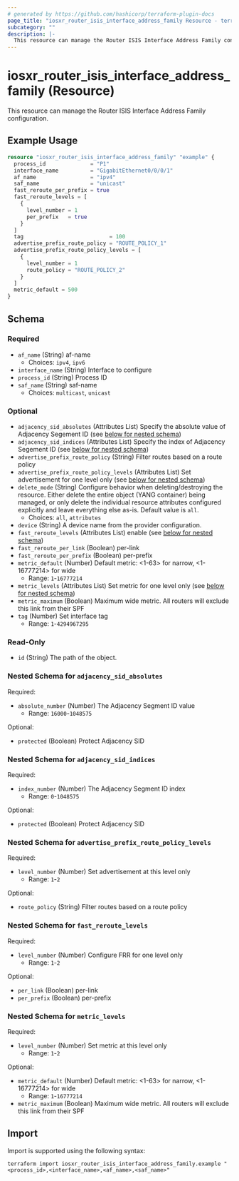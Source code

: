 ```yaml
---
# generated by https://github.com/hashicorp/terraform-plugin-docs
page_title: "iosxr_router_isis_interface_address_family Resource - terraform-provider-iosxr"
subcategory: ""
description: |-
  This resource can manage the Router ISIS Interface Address Family configuration.
---
```


# iosxr_router_isis_interface_address_family (Resource)

This resource can manage the Router ISIS Interface Address Family configuration.

## Example Usage

```terraform
resource "iosxr_router_isis_interface_address_family" "example" {
  process_id              = "P1"
  interface_name          = "GigabitEthernet0/0/0/1"
  af_name                 = "ipv4"
  saf_name                = "unicast"
  fast_reroute_per_prefix = true
  fast_reroute_levels = [
    {
      level_number = 1
      per_prefix   = true
    }
  ]
  tag                           = 100
  advertise_prefix_route_policy = "ROUTE_POLICY_1"
  advertise_prefix_route_policy_levels = [
    {
      level_number = 1
      route_policy = "ROUTE_POLICY_2"
    }
  ]
  metric_default = 500
}
```

<!-- schema generated by tfplugindocs -->
## Schema

### Required

- `af_name` (String) af-name
  - Choices: `ipv4`, `ipv6`
- `interface_name` (String) Interface to configure
- `process_id` (String) Process ID
- `saf_name` (String) saf-name
  - Choices: `multicast`, `unicast`

### Optional

- `adjacency_sid_absolutes` (Attributes List) Specify the absolute value of Adjacency Segement ID (see [below for nested schema](#nestedatt--adjacency_sid_absolutes))
- `adjacency_sid_indices` (Attributes List) Specify the index of Adjacency Segement ID (see [below for nested schema](#nestedatt--adjacency_sid_indices))
- `advertise_prefix_route_policy` (String) Filter routes based on a route policy
- `advertise_prefix_route_policy_levels` (Attributes List) Set advertisement for one level only (see [below for nested schema](#nestedatt--advertise_prefix_route_policy_levels))
- `delete_mode` (String) Configure behavior when deleting/destroying the resource. Either delete the entire object (YANG container) being managed, or only delete the individual resource attributes configured explicitly and leave everything else as-is. Default value is `all`.
  - Choices: `all`, `attributes`
- `device` (String) A device name from the provider configuration.
- `fast_reroute_levels` (Attributes List) enable (see [below for nested schema](#nestedatt--fast_reroute_levels))
- `fast_reroute_per_link` (Boolean) per-link
- `fast_reroute_per_prefix` (Boolean) per-prefix
- `metric_default` (Number) Default metric: <1-63> for narrow, <1-16777214> for wide
  - Range: `1`-`16777214`
- `metric_levels` (Attributes List) Set metric for one level only (see [below for nested schema](#nestedatt--metric_levels))
- `metric_maximum` (Boolean) Maximum wide metric. All routers will exclude this link from their SPF
- `tag` (Number) Set interface tag
  - Range: `1`-`4294967295`

### Read-Only

- `id` (String) The path of the object.

<a id="nestedatt--adjacency_sid_absolutes"></a>
### Nested Schema for `adjacency_sid_absolutes`

Required:

- `absolute_number` (Number) The Adjacency Segment ID value
  - Range: `16000`-`1048575`

Optional:

- `protected` (Boolean) Protect Adjacency SID


<a id="nestedatt--adjacency_sid_indices"></a>
### Nested Schema for `adjacency_sid_indices`

Required:

- `index_number` (Number) The Adjacency Segment ID index
  - Range: `0`-`1048575`

Optional:

- `protected` (Boolean) Protect Adjacency SID


<a id="nestedatt--advertise_prefix_route_policy_levels"></a>
### Nested Schema for `advertise_prefix_route_policy_levels`

Required:

- `level_number` (Number) Set advertisement at this level only
  - Range: `1`-`2`

Optional:

- `route_policy` (String) Filter routes based on a route policy


<a id="nestedatt--fast_reroute_levels"></a>
### Nested Schema for `fast_reroute_levels`

Required:

- `level_number` (Number) Configure FRR for one level only
  - Range: `1`-`2`

Optional:

- `per_link` (Boolean) per-link
- `per_prefix` (Boolean) per-prefix


<a id="nestedatt--metric_levels"></a>
### Nested Schema for `metric_levels`

Required:

- `level_number` (Number) Set metric at this level only
  - Range: `1`-`2`

Optional:

- `metric_default` (Number) Default metric: <1-63> for narrow, <1-16777214> for wide
  - Range: `1`-`16777214`
- `metric_maximum` (Boolean) Maximum wide metric. All routers will exclude this link from their SPF

## Import

Import is supported using the following syntax:

```shell
terraform import iosxr_router_isis_interface_address_family.example "<process_id>,<interface_name>,<af_name>,<saf_name>"
```
